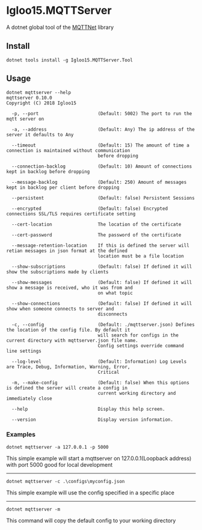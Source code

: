 Igloo15.MQTTServer
===
A dotnet global tool of the [MQTTNet](https://github.com/chkr1011/MQTTnet) library

## Install

```
dotnet tools install -g Igloo15.MQTTServer.Tool
```

## Usage

```
dotnet mqttserver --help
mqttserver 0.10.0
Copyright (C) 2018 Igloo15

  -p, --port                      (Default: 5002) The port to run the mqtt server on

  -a, --address                   (Default: Any) The ip address of the server it defaults to Any

  --timeout                       (Default: 15) The amount of time a connection is maintained without communication
                                  before dropping

  --connection-backlog            (Default: 10) Amount of connections kept in backlog before dropping

  --message-backlog               (Default: 250) Amount of messages kept in backlog per client before dropping

  --persistent                    (Default: false) Persistent Sessions

  --encrypted                     (Default: false) Encrypted connections SSL/TLS requires certificate setting

  --cert-location                 The location of the certificate

  --cert-password                 The password of the certificate

  --message-retention-location    If this is defined the server will retian messages in json format at the defined
                                  location must be a file location

  --show-subscriptions            (Default: false) If defined it will show the subscriptions made by clients

  --show-messages                 (Default: false) If defined it will show a message is received, who it was from and
                                  on what topic

  --show-connections              (Default: false) If defined it will show when someone connects to server and
                                  disconnects

  -c, --config                    (Default: ./mqttserver.json) Defines the location of the config file. By default it
                                  will search for configs in the current directory with mqttserver.json file name.
                                  Config settings override command line settings

  --log-level                     (Default: Information) Log Levels are Trace, Debug, Information, Warning, Error,
                                  Critical

  -m, --make-config               (Default: false) When this options is defined the server will create a config in
                                  current working directory and immediately close

  --help                          Display this help screen.

  --version                       Display version information.
```

### Examples

```
dotnet mqttserver -a 127.0.0.1 -p 5000
```

This simple example will start a mqttserver on 127.0.0.1(Loopback address) with port 5000 good for local development

---
```
dotnet mqttserver -c .\configs\myconfig.json
```

This simple example will use the config specified in a specific place

---

```
dotnet mqttserver -m
```
This command will copy the default config to your working directory

